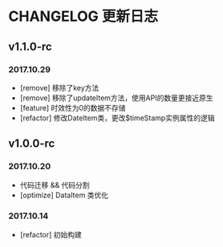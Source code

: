 # CHANGELOG 更新日志

## v1.1.0-rc
### 2017.10.29
- [remove] 移除了key方法
- [remove] 移除了updateItem方法，使用API的数量更接近原生
- [feature] 时效性为0的数据不存储
- [refactor] 修改DateItem类，更改$timeStamp实例属性的逻辑

## v1.0.0-rc
### 2017.10.20
- 代码迁移 && 代码分割
- [optimize] DataItem 类优化

### 2017.10.14
- [refactor] 初始构建

